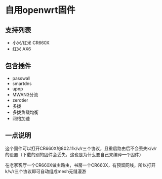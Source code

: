 # 自用openwrt固件

## 支持列表

- 小米/红米 CR660X
- 红米 AX6

## 包含插件

- passwall
- smartdns
- upnp
- MWAN3分流
- zerotier
- 多拨
- 多拨负载均衡
- 网络加速

## 一点说明

这个固件可以打开CR660X的802.11k/v/r三个协议，且重启路由后不会丢失k/v/r的设置（下载的别的固件会丢失，这也是为什么要自己来编译一个固件）

在老家客厅一个CR660X做主路由，书房一个CR660X，有预留网线，所以打开k/v/r三个协议即可自动组成mesh无缝漫游


